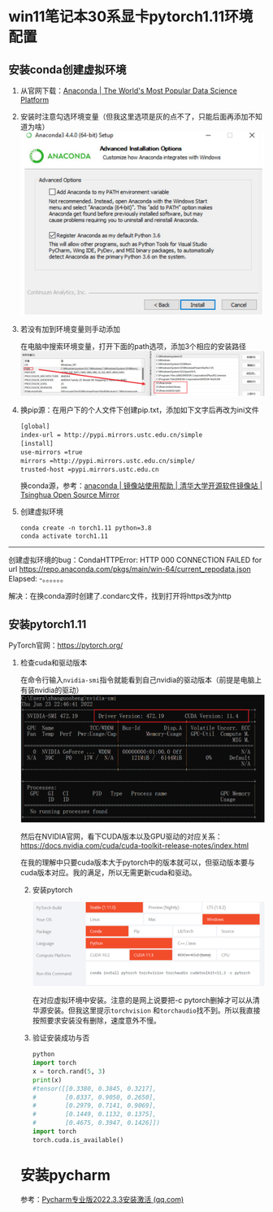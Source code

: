 

# win11笔记本30系显卡pytorch1.11环境配置

##  安装conda创建虚拟环境

1. 从官网下载：[Anaconda | The World's Most Popular Data Science Platform](https://www.anaconda.com/)

2. 安装时注意勾选环境变量（但我这里选项是灰的点不了，只能后面再添加不知道为啥）<img src="./image\image-20220623221456927.png" alt="image-20220623221456927" style="zoom:50%;" />

3. 若没有加到环境变量则手动添加

   在电脑中搜索环境变量，打开下面的path选项，添加3个相应的安装路径<img src="./image\image-20220623222130296.png" alt="image-20220623222130296" style="zoom:50%;" />

4. 换pip源：在用户下的个人文件下创建pip.txt，添加如下文字后再改为ini文件

   ```txt
   [global]
   index-url = http://pypi.mirrors.ustc.edu.cn/simple
   [install]
   use-mirrors =true
   mirrors =http://pypi.mirrors.ustc.edu.cn/simple/
   trusted-host =pypi.mirrors.ustc.edu.cn
   ```

   换conda源，参考：[anaconda | 镜像站使用帮助 | 清华大学开源软件镜像站 | Tsinghua Open Source Mirror](https://mirrors.tuna.tsinghua.edu.cn/help/anaconda/)

5. 创建虚拟环境 

   ```pyt
   conda create -n torch1.11 python=3.8
   conda activate torch1.11
   ```

---

创建虚拟环境的bug：CondaHTTPError: HTTP 000 CONNECTION FAILED for url <https://repo.anaconda.com/pkgs/main/win-64/current_repodata.json> Elapsed: -。。。。。。

解决：在换conda源时创建了.condarc文件，找到打开将https改为http

## 安装pytorch1.11

PyTorch官网：https://pytorch.org/

1. 检查cuda和驱动版本

   在命令行输入`nvidia-smi`指令就能看到自己nvidia的驱动版本（前提是电脑上有装nvidia的驱动）<img src="./image\image-20220623224704860.png" alt="image-20220623224704860" style="zoom: 67%;" />

   然后在NVIDIA官网，看下CUDA版本以及GPU驱动的对应关系：https://docs.nvidia.com/cuda/cuda-toolkit-release-notes/index.html

   在我的理解中只要cuda版本大于pytorch中的版本就可以，但驱动版本要与cuda版本对应。我的满足，所以无需更新cuda和驱动。

   2. 安装pytorch

      <img src="./image\image-20220623224942797.png" alt="image-20220623224942797" style="zoom:67%;" />

      在对应虚拟环境中安装。注意的是网上说要把-c pytorch删掉才可以从清华源安装。但我这里提示`torchvision` 和`torchaudio`找不到。所以我直接按照要求安装没有删除，速度意外不慢。

   3. 验证安装成功与否

      ```py
      python
      import torch
      x = torch.rand(5, 3)
      print(x)
      #tensor([[0.3380, 0.3845, 0.3217],
      #        [0.8337, 0.9050, 0.2650],
      #        [0.2979, 0.7141, 0.9069],
      #        [0.1449, 0.1132, 0.1375],
      #        [0.4675, 0.3947, 0.1426]])
      import torch
      torch.cuda.is_available()
      ```

   
   # 安装pycharm
   
   参考：[Pycharm专业版2022.3.3安装激活 (qq.com)](https://mp.weixin.qq.com/s?__biz=MzIyMjYzMDMyMQ==&mid=2247486104&idx=1&sn=2c3ce4ac12c79c8b6f2ca9fb50031706&chksm=e82bd246df5c5b509dff0806ca8b9b8e80adb38a9e279dd57d35b42405d6ba37915c592bda93&mpshare=1&scene=23&srcid=0623vvLrJyR0kBYWz6loD0md&sharer_sharetime=1655996489703&sharer_shareid=a30ff933acc1ad487e9413d63254b95a#rd)